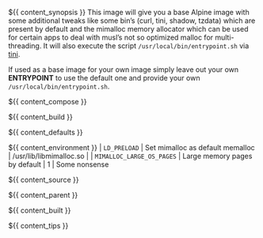 ${{ content_synopsis }} This image will give you a base Alpine image with some additional tweaks like some bin’s (curl, tini, shadow, tzdata) which are present by default and the mimalloc memory allocator which can be used for certain apps to deal with musl’s not so optimized malloc for multi-threading. It will also execute the script ```/usr/local/bin/entrypoint.sh``` via [tini](https://github.com/krallin/tini).

If used as a base image for your own image simply leave out your own **ENTRYPOINT** to use the default one and provide your own ```/usr/local/bin/entrypoint.sh```.

${{ content_compose }}

${{ content_build }}

${{ content_defaults }}

${{ content_environment }}
| `LD_PRELOAD` | Set mimalloc as default memalloc | /usr/lib/libmimalloc.so |
| `MIMALLOC_LARGE_OS_PAGES` | Large memory pages by default | 1 |
Some nonsense

${{ content_source }}

${{ content_parent }}

${{ content_built }}

${{ content_tips }}